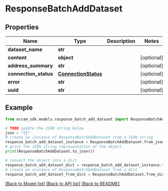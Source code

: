# ResponseBatchAddDataset


## Properties

Name | Type | Description | Notes
------------ | ------------- | ------------- | -------------
**dataset_name** | **str** |  | 
**content** | **object** |  | [optional] 
**address_summary** | **str** |  | [optional] 
**connection_status** | [**ConnectionStatus**](ConnectionStatus.md) |  | [optional] 
**error** | **str** |  | [optional] 
**uuid** | **str** |  | [optional] 

## Example

```python
from occam_sdk.models.response_batch_add_dataset import ResponseBatchAddDataset

# TODO update the JSON string below
json = "{}"
# create an instance of ResponseBatchAddDataset from a JSON string
response_batch_add_dataset_instance = ResponseBatchAddDataset.from_json(json)
# print the JSON string representation of the object
print(ResponseBatchAddDataset.to_json())

# convert the object into a dict
response_batch_add_dataset_dict = response_batch_add_dataset_instance.to_dict()
# create an instance of ResponseBatchAddDataset from a dict
response_batch_add_dataset_from_dict = ResponseBatchAddDataset.from_dict(response_batch_add_dataset_dict)
```
[[Back to Model list]](../README.md#documentation-for-models) [[Back to API list]](../README.md#documentation-for-api-endpoints) [[Back to README]](../README.md)


